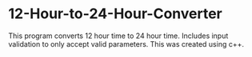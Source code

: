 # 12-Hour-to-24-Hour-Converter
This program converts 12 hour time to 24 hour time. Includes input validation to only accept valid parameters. 
This was created using c++.

